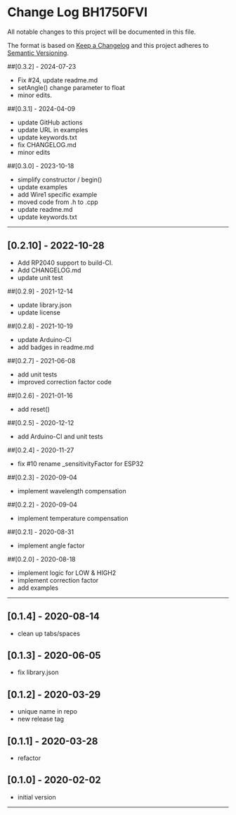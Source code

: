 # Change Log BH1750FVI

All notable changes to this project will be documented in this file.

The format is based on [Keep a Changelog](http://keepachangelog.com/)
and this project adheres to [Semantic Versioning](http://semver.org/).


##[0.3.2] - 2024-07-23
- Fix #24, update readme.md
- setAngle() change parameter to float
- minor edits.

##[0.3.1] - 2024-04-09
- update GitHub actions
- update URL in examples
- update keywords.txt
- fix CHANGELOG.md
- minor edits

##[0.3.0] - 2023-10-18
- simplify constructor / begin()
- update examples
- add Wire1 specific example
- moved code from .h to .cpp
- update readme.md
- update keywords.txt

----

## [0.2.10] - 2022-10-28
- Add RP2040 support to build-CI.
- Add CHANGELOG.md
- update unit test

##[0.2.9] - 2021-12-14
- update library.json
- update license

##[0.2.8] - 2021-10-19
- update Arduino-CI
- add badges in readme.md

##[0.2.7] - 2021-06-08
- add unit tests
- improved correction factor code

##[0.2.6] - 2021-01-16
- add reset()

##[0.2.5] - 2020-12-12
- add Arduino-CI and unit tests

##[0.2.4] - 2020-11-27
- fix #10 rename \_sensitivityFactor for ESP32

##[0.2.3] - 2020-09-04
- implement wavelength compensation

##[0.2.2] - 2020-09-04
- implement temperature compensation

##[0.2.1] - 2020-08-31
- implement angle factor

##[0.2.0] - 2020-08-18
- implement logic for LOW & HIGH2
- implement correction factor
- add examples

----

## [0.1.4] - 2020-08-14
- clean up tabs/spaces

## [0.1.3] - 2020-06-05
- fix library.json

## [0.1.2] - 2020-03-29
- unique name in repo
- new release tag

## [0.1.1] - 2020-03-28
- refactor

## [0.1.0] - 2020-02-02
- initial version

----

